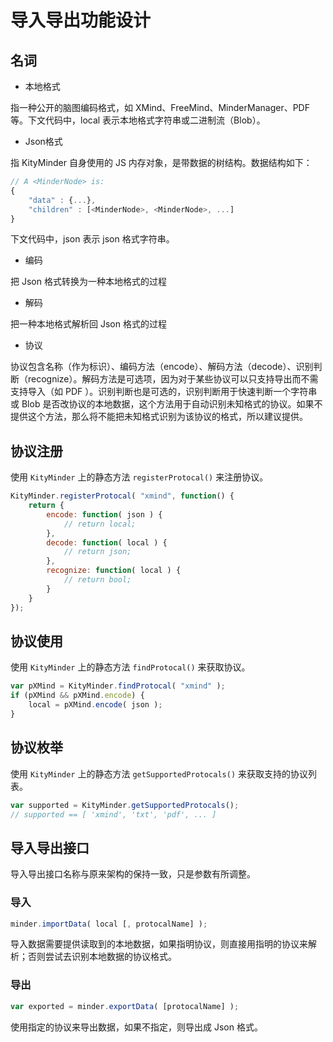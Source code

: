 # 导入导出功能设计

## 名词

* 本地格式

指一种公开的脑图编码格式，如 XMind、FreeMind、MinderManager、PDF等。下文代码中，local 表示本地格式字符串或二进制流（Blob）。

* Json格式

指 KityMinder 自身使用的 JS 内存对象，是带数据的树结构。数据结构如下：

```js
// A <MinderNode> is:
{
    "data" : {...},
    "children" : [<MinderNode>, <MinderNode>, ...]
}
```

下文代码中，json 表示 json 格式字符串。

* 编码

把 Json 格式转换为一种本地格式的过程

* 解码

把一种本地格式解析回 Json 格式的过程

* 协议

协议包含名称（作为标识）、编码方法（encode）、解码方法（decode）、识别判断（recognize）。解码方法是可选项，因为对于某些协议可以只支持导出而不需支持导入（如 PDF ）。识别判断也是可选的，识别判断用于快速判断一个字符串或 Blob 是否改协议的本地数据，这个方法用于自动识别未知格式的协议。如果不提供这个方法，那么将不能把未知格式识别为该协议的格式，所以建议提供。

## 协议注册

使用 `KityMinder` 上的静态方法 `registerProtocal()` 来注册协议。

```js
KityMinder.registerProtocal( "xmind", function() {
    return {
        encode: function( json ) {
            // return local;
        },
        decode: function( local ) {
            // return json;
        },
        recognize: function( local ) {
            // return bool;
        }
    }
});
```

## 协议使用

使用 `KityMinder` 上的静态方法 `findProtocal()` 来获取协议。

```js
var pXMind = KityMinder.findProtocal( "xmind" );
if (pXMind && pXMind.encode) {
    local = pXMind.encode( json );
}
```

## 协议枚举

使用 `KityMinder` 上的静态方法 `getSupportedProtocals()` 来获取支持的协议列表。

```js
var supported = KityMinder.getSupportedProtocals();
// supported == [ 'xmind', 'txt', 'pdf', ... ]
```

## 导入导出接口

导入导出接口名称与原来架构的保持一致，只是参数有所调整。

### 导入

```js
minder.importData( local [, protocalName] );
```

导入数据需要提供读取到的本地数据，如果指明协议，则直接用指明的协议来解析；否则尝试去识别本地数据的协议格式。

### 导出

```js
var exported = minder.exportData( [protocalName] );
```

使用指定的协议来导出数据，如果不指定，则导出成 Json 格式。


